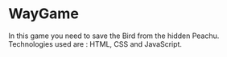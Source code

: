 # WayGame
In this game you need to save the Bird from the hidden Peachu. Technologies used are : HTML, CSS and JavaScript.
